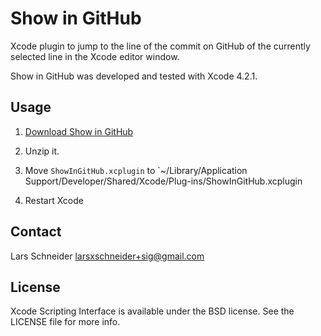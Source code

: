 # Show in GitHub
Xcode plugin to jump to the line of the commit on GitHub of the currently selected line in the Xcode editor window.

Show in GitHub was developed and tested with Xcode 4.2.1.

## Usage

1. [Download Show in GitHub](https://github.com/downloads/larsxschneider/ShowInGitHub/ShowInGitHub.zip)

2. Unzip it.

3. Move `ShowInGitHub.xcplugin` to `~/Library/Application Support/Developer/Shared/Xcode/Plug-ins/ShowInGitHub.xcplugin

3. Restart Xcode

## Contact

Lars Schneider <larsxschneider+sig@gmail.com>


## License

Xcode Scripting Interface is available under the BSD license. See the LICENSE file for more info.
